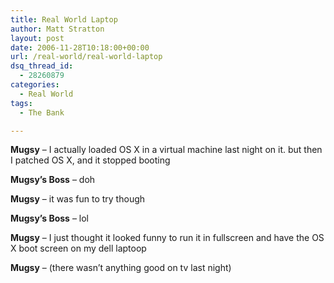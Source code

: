 ```yaml
---
title: Real World Laptop
author: Matt Stratton
layout: post
date: 2006-11-28T10:18:00+00:00
url: /real-world/real-world-laptop
dsq_thread_id:
  - 28260879
categories:
  - Real World
tags:
  - The Bank

---
```

**Mugsy** &#8211; I actually loaded OS X in a virtual machine last night on it. but then I patched OS X, and it stopped booting
  
**Mugsy&#8217;s Boss** &#8211; doh
  
**Mugsy** &#8211; it was fun to try though
  
**Mugsy&#8217;s Boss** &#8211; lol
  
**Mugsy** &#8211; I just thought it looked funny to run it in fullscreen and have the OS X boot screen on my dell laptoop
  
**Mugsy** &#8211; (there wasn&#8217;t anything good on tv last night)